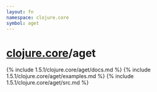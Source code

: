 ```yaml
---
layout: fn
namespace: clojure.core
symbol: aget
---
```


# [clojure.core](../)/aget

{% include 1.5.1/clojure.core/aget/docs.md %}
{% include 1.5.1/clojure.core/aget/examples.md %}
{% include 1.5.1/clojure.core/aget/src.md %}

